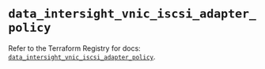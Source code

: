 # `data_intersight_vnic_iscsi_adapter_policy`

Refer to the Terraform Registry for docs: [`data_intersight_vnic_iscsi_adapter_policy`](https://registry.terraform.io/providers/ciscodevnet/intersight/1.0.71/docs/data-sources/vnic_iscsi_adapter_policy).
